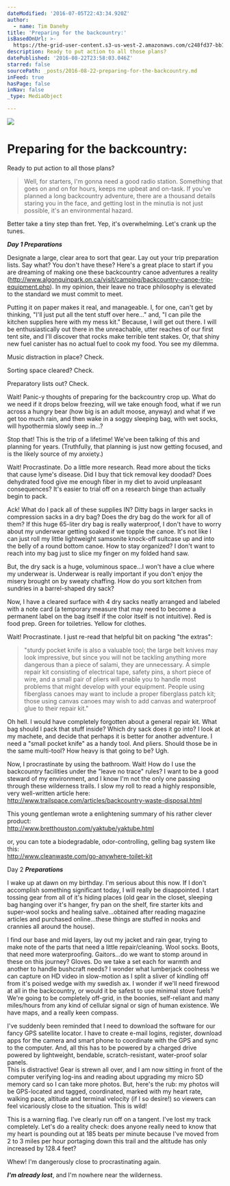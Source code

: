 ```yaml
---
dateModified: '2016-07-05T22:43:34.920Z'
author:
  - name: Tim Danehy
title: 'Preparing for the backcountry:'
isBasedOnUrl: >-
  https://the-grid-user-content.s3-us-west-2.amazonaws.com/c248fd37-bb10-461a-8d51-60b0fb4defcf.jpg
description: Ready to put action to all those plans?
datePublished: '2016-08-22T23:58:03.046Z'
starred: false
sourcePath: _posts/2016-08-22-preparing-for-the-backcountry.md
inFeed: true
hasPage: false
inNav: false
_type: MediaObject

---
```

![](https://the-grid-user-content.s3-us-west-2.amazonaws.com/c248fd37-bb10-461a-8d51-60b0fb4defcf.jpg)

# Preparing for the backcountry:

Ready to put action to all those plans?

> Well, for starters, I'm gonna need a good radio station. Something that goes on and on for hours, keeps me upbeat and on-task. If you've planned a long backcountry adventure, there are a thousand details staring you in the face, and getting lost in the minutia is not just possible, it's an environmental hazard.

Better take a tiny step than fret. Yep, it's overwhelming. Let's crank up the tunes.

_**Day 1 Preparations**_

Designate a large, clear area to sort that gear. Lay out your trip preparation lists. Say what? You don't have these? Here's a great place to start if you are dreaming of making one these backcountry canoe adventures a reality (http://www.algonquinpark.on.ca/visit/camping/backcountry-canoe-trip-equipment.php). In my opinion, their leave no trace philosophy is elevated to the standard we must commit to meet.

Putting it on paper makes it real, and manageable. I, for one, can't get by thinking, "I'll just put all the tent stuff over here..." and, "I can pile the kitchen supplies here with my mess kit." Because, I will get out there. I will be enthusiastically out there in the unreachable, utter reaches of our first tent site, and I'll discover that rocks make terrible tent stakes. Or, that shiny new fuel canister has no actual fuel to cook my food. You see my dilemma.

Music distraction in place? Check.

Sorting space cleared? Check.

Preparatory lists out? Check.

Wait! Panic-y thoughts of preparing for the backcountry crop up. What do we need if it drops below freezing, will we take enough food, what if we run across a hungry bear (how big is an adult moose, anyway) and what if we get too much rain, and then wake in a soggy sleeping bag, with wet socks, will hypothermia slowly seep in...?

Stop that! This is the trip of a lifetime! We've been talking of this and planning for years. (Truthfully, that planning is just now getting focused, and is the likely source of my anxiety.)

Wait! Procrastinate. Do a little more research. Read more about the ticks that cause lyme's disease. Did I buy that tick removal key doodad? Does dehydrated food give me enough fiber in my diet to avoid unpleasant consequences? It's easier to trial off on a research binge than actually begin to pack.

Ack! What do I pack all of these supplies IN? Ditty bags in larger sacks in compression sacks in a dry bag? Does the dry bag do the work for all of them? If this huge 65-liter dry bag is really waterproof, I don't have to worry about my underwear getting soaked if we topple the canoe. It's not like I can just roll my little lightweight samsonite knock-off suitcase up and into the belly of a round bottom canoe. How to stay organized? I don't want to reach into my bag just to slice my finger on my folded hand saw.

But, the dry sack is a huge, voluminous space...I won't have a clue where my underwear is. Underwear is really important if you don't enjoy the misery brought on by sweaty chaffing. How do you sort kitchen from sundries in a barrel-shaped dry sack?

Now, I have a cleared surface with 4 dry sacks neatly arranged and labeled with a note card (a temporary measure that may need to become a permanent label on the bag itself if the color itself is not intuitive). Red is food prep. Green for toiletries. Yellow for clothes.

Wait! Procrastinate. I just re-read that helpful bit on packing "the extras":

> "sturdy pocket knife is also a valuable tool; the large belt knives may look impressive, but since you will not be tackling anything more dangerous than a piece of salami, they are unnecessary. A simple repair kit consisting of electrical tape, safety pins, a short piece of wire, and a small pair of pliers will enable you to handle most problems that might develop with your equipment. People using fiberglass canoes may want to include a proper fiberglass patch kit; those using canvas canoes may wish to add canvas and waterproof glue to their repair kit."

Oh hell. I would have completely forgotten about a general repair kit. What bag should l pack that stuff inside? Which dry sack does it go into? I look at my machete, and decide that perhaps it is better for another adventure. I need a "small pocket knife" as a handy tool. And pliers. Should those be in the same multi-tool? How heavy is that going to be? Ugh.

Now, I procrastinate by using the bathroom. Wait! How do I use the backcountry facilities under the "leave no trace" rules? I want to be a good steward of my environment, and I know I'm not the only one passing through these wilderness trails. I slow my roll to read a highly responsible, very well-written article here: http://www.trailspace.com/articles/backcountry-waste-disposal.html

This young gentleman wrote a enlightening summary of his rather clever product:  
http://www.bretthouston.com/yaktube/yaktube.html

or, you can tote a biodegradable, odor-controlling, gelling bag system like this:  
http://www.cleanwaste.com/go-anywhere-toilet-kit

Day 2 _**Preparations**_

I wake up at dawn on my birthday. I'm serious about this now. If I don't accomplish something significant today, I will really be disappointed. I start tossing gear from all of it's hiding places (old gear in the closet, sleeping bag hanging over it's hanger, fry pan on the shelf, fire starter kits and super-wool socks and healing salve...obtained after reading magazine articles and purchased online...these things are stuffed in nooks and crannies all around the house).

I find our base and mid layers, lay out my jacket and rain gear, trying to make note of the parts that need a little repair/cleaning. Wool socks. Boots, that need more waterproofing. Gaitors...do we want to stomp around in these on this journey? Gloves. Do we take a set each for warmth and another to handle bushcraft needs? I wonder what lumberjack coolness we can capture on HD video in slow-motion as I split a sliver of kindling off from it's poised wedge with my swedish ax. I wonder if we'll need firewood at all in the backcountry, or would it be safest to use minimal stove fuels? We're going to be completely off-grid, in the boonies, self-reliant and many miles/hours from any kind of cellular signal or sign of human existence. We have maps, and a really keen compass.

I've suddenly been reminded that I need to download the software for our fancy GPS satellite locator. I have to create e-mail logins, register, download apps for the camera and smart phone to coordinate with the GPS and sync to the computer. And, all this has to be powered by a charged drive powered by lightweight, bendable, scratch-resistant, water-proof solar panels.   
This is distractive! Gear is strewn all over, and I am now sitting in front of the computer verifying log-ins and reading about upgrading my micro SD memory card so I can take more photos. But, here's the rub: my photos will be GPS-located and tagged, coordinated, marked with my heart rate, walking pace, altitude and terminal velocity (if I so desire!) so viewers can feel vicariously close to the situation. This is wild!

This is a warning flag. I've clearly run off on a tangent. I've lost my track completely. Let's do a reality check: does anyone really need to know that my heart is pounding out at 185 beats per minute because I've moved from 2 to 3 miles per hour portaging down this trail and the altitude has only increased by 128.4 feet?

Whew! I'm dangerously close to procrastinating again.

_**I'm already lost**_, and I'm nowhere near the wilderness.